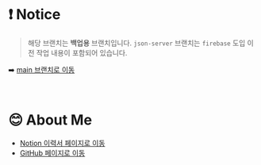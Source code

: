 # ❗ Notice

> 해당 브랜치는 **백업용** 브랜치입니다.
> `json-server` 브랜치는 `firebase` 도입 이전 작업 내용이 포함되어 있습니다.

➡️ [main 브랜치로 이동](https://github.com/vitaZ-dev/online-auction)

<br />

# 😊 About Me

- [Notion 이력서 페이지로 이동](https://orchid-carpet-4d1.notion.site/20290b03460a809eac05daaf02474dc9)
- [GitHub 페이지로 이동](https://github.com/vitaZ-dev)
